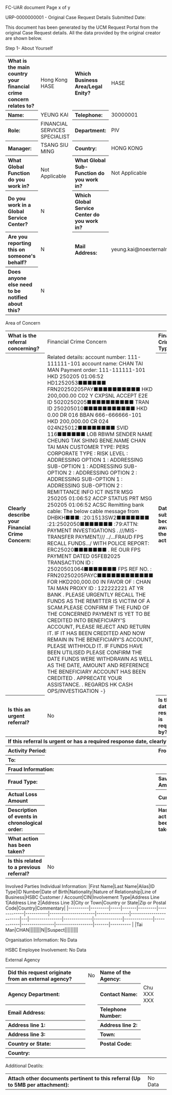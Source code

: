 FC-UAR document
Page x of y

URP-0000000001 - Original Case Request Details
Submitted Date:

This document has been generated by the UCM Request Portal from the original Case Request details. All the data provided by the original creator are shown below.

Step 1- About Yourself
<table style='text-align:left'><tr><th>What is the main country your financial crime concern relates to?</th><td>Hong Kong HASE</td><th>Which Business Area/Legal Enity?</th><td>HASE</td></tr><tr><th>Name:</th><td>YEUNG KAI</td><th>Telephone:</th><td>30000001</td></tr><tr><th>Role:</th><td>FINANCIAL SERVICES SPECIALIST</td><th>Department:</th><td>PIV</td></tr><tr><th>Manager:</th><td>TSANG SIU MING</td><th>Country:</th><td>HONG KONG</td></tr><tr><th>What Global Function do you work in?</th><td>Not Applicable</td><th>What Global Sub-Function do you work in?</th><td>Not Applicable</td></tr><tr><th>Do you work in a Global Service Center?</th><td>N</td><th>Which Global Service Center do you work in?</th><td></td></tr><tr><th>Are you reporting this on someone's behalf?</th><td>N</td><th>Mail Address:</th><td>yeung.kai@noexternalmail.hsbc.com</td></tr><tr><th>Does anyone else need to be notified about this?</th><td>N</td></tr></table>

Area of Concern
<table style='text-align:left'><tr><th>What is the referral concerning?</th><td>Financial Crime Concern</td><th>Financial Crime Type:</th><td>External Fraud</td></tr><tr><th>Clearly describe your Financial Crime Concern:</th><td>Related details: account number: 111-111111-101 account name: CHAN TAI MAN Payment order: 111-111111-101 HKD 250205 01:06:52 HD1252053■■■■■■ FRN20250205PAY■■■■■■■■■■ HKD 200,000.00 C02 Y CXPSNL ACCEPT E2E ID 5020250205■■■■■■■■■■ TRAN ID 250205010■■■■■■■■■■■ HKD 0.00 DR 016 BBAN 666-666666-101 HKD 200,000.00 CR 024 024N25012■■■■■■■■ SVID 116■■■■■■ LOB RBWM SENDER NAME CHEUNG TAK SHING BENE.NAME CHAN TAI MAN CUSTOMER TYPE: PERS CORPORATE TYPE : RISK LEVEL : ADDRESSING OPTION 1 : ADDRESSING SUB-OPTION 1 : ADDRESSING SUB-OPTION 2 : ADDRESSING OPTION 2 : ADDRESSING SUB-OPTION 1 : ADDRESSING SUB-OPTION 2 : REMITTANCE INFO ICT INSTR MSG 250205 01:06:52 ACCP STATUS PRT MSG 250205 01:06:52 ACSC Remitting bank cable: The below cable message from DHBKH■■■: :20:1513SW2■■■■■■■ :21:2502050■■■■■■■ :79:ATTN: PAYMENT INVESTIGATIONS . ///MIS-TRANSFER PAYMENT/// ../...FRAUD FPS RECALL FUNDS.../ WITH POLICE REPORT: ERC25020■■■■■■■ . RE OUR FPS PAYMENT DATED 05FEB2025 TRANSACTION ID : 25020501064■■■■■■■ FPS REF NO. : FRN20250205PAYC■■■■■■■■■■■■ FOR HKD200,000.00 IN FAVOR OF : CHAN TAI MAN PROXY ID : 122222221 AT YR BANK . PLEASE URGENTLY RECALL THE FUNDS AS THE REMITTER IS VICTIM OF A SCAM.PLEASE CONFIRM IF THE FUND OF THE CONCERNED PAYMENT IS YET TO BE CREDITED INTO BENEFICIARY'S ACCOUNT, PLEASE REJECT AND RETURN IT. IF IT HAS BEEN CREDITED AND NOW REMAIN IN THE BENEFICIARY'S ACCOUNT, PLEASE WITHHOLD IT. IF FUNDS HAVE BEEN UTILISED PLEASE CONFIRM THE DATE FUNDS WERE WITHDRAWN AS WELL AS THE DATE, AMOUNT AND REFERENCE THE BENEFICIARY ACCOUNT HAS BEEN CREDITED . APPRECATE YOUR ASSISTANCE. . REGARDS HK CASH OPS/INVESTIGATION -}</td><th>Date submitter became aware of the activity:</th><td></td></tr><tr><th>Is this an urgent referral?</th><td>No</td><th>Is there a date a response is required by?</th><td></td></tr><tr><th colspan='4'>If this referral Is urgent or has a required response date, clearly explain why.</th></tr><tr><th colspan='2'>Activity Period:</th><th>From:</th><td></td></tr><tr><th>To:</th><td colspan='3'></td></tr><tr><th colspan='4'>Fraud Information:</th></tr><tr><th>Fraud Type:</th><td></td><th>Saved Amount:</th><td></td></tr><tr><th>Actual Loss Amount</th><td></td><th>Currency:</th><td></td></tr><tr><th>Description of events in chronological order:</th><td></td><th>Has any action been taken?</th><td>No</td></tr><tr><th>What action has been taken?</th><td colspan='3'></td></tr><tr><th>Is this related to a previous referral?</th><td colspan='3'>No</td></tr></table>

Involved Parties
Individual Information:
|First Name|Last Name|Alias|ID Type|ID Number|Date of Birth|Nationality|Nature of Relationship|Line of Business|HSBC Customer / Account|CIN|Involvement Type|Address Line 1|Address Line 2|Address Line 3|City or Town|Country or State|Zip or Postal Code|Country|Commentary|
|----------|---------|-----|-------|---------|-------------|-----------|----------------------|----------------|------------------------|---|----------------|--------------|--------------|--------------|------------|----------------|------------------|-------|---------- |
|Tai Man|CHAN||||||||N||Suspect|||||||||

Organisation Information:
No Data

HSBC Employee Involvement:
No Data

External Agency
<table style='text-align:left'><tr><th>Did this request originate from an external agency?</th><td>No</td><th>Name of the Agency:</th><td></td></tr><tr><th>Agency Department:</th><td></td><th>Contact Name:</th><td>Chu XXX XXX</td></tr><tr><th>Email Address:</th><td></td><th>Telephone Number:</th><td></td></tr><tr><th>Address line 1:</th><td></td><th>Address line 2:</th><td></td></tr><tr><th>Address line 3:</th><td></td><th>Town:</th><td></td></tr><tr><th>Country or State:</th><td></td><th>Postal Code:</th><td></td></tr><tr><th>Country:</th><td colspan='3'></td></tr></table>

Additional Deatils:
<table style='text-align:left'><tr><th>Attach other documents pertinent to this referral (Up to 5MB per attachment):</th><td colspan='3'>No Data</td></tr></table>